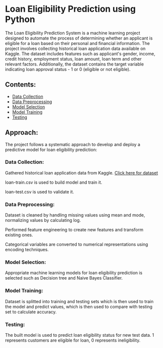 # Loan Eligibility Prediction using Python

The Loan Eligibility Prediction System is a machine learning project designed to automate the process of determining whether an applicant is eligible for a loan based on their personal and financial information. 
The project involves collecting historical loan application data available on Kaggle. The dataset includes features such as applicant's gender, income, credit history, employment status, loan amount, loan term and other relevant factors. Additionally, the dataset contains the target variable indicating loan approval status - 1 or 0 (eligible or not eligible).
## Contents:
- [Data Collection](#data-collection)
- [Data Preprocessing](#data-preprocessing)
- [Model Selection](#model-selection)
- [Model Training](#model-training)
- [Testing](#testing)
## Approach:
The project follows a systematic approach to develop and deploy a predictive model for loan eligibility prediction:
### Data Collection: 
Gathered historical loan application data from Kaggle. [Click here for dataset](https://www.kaggle.com/datasets/vikasukani/loan-eligible-dataset)

loan-train.csv is used to build model and train it.

loan-test.csv is used to validate it.

### Data Preprocessing: 
Dataset is cleaned by handling missing values using mean and mode, normalizing values by calculating log. 

Performed feature engineering to create new features and transform existing ones. 

Categorical variables are converted to numerical representations using encoding techniques.

### Model Selection: 
Appropriate machine learning models for loan eligibility prediction is selected such as Decision tree and Naive Bayes Classifier.

### Model Training: 
Dataset is splitted into training and testing sets which is then used to train the model and predict values, which is then used to compare with testing set to calculate accuracy.

### Testing: 
The built model is used to predict loan eligibility status for new test data. 1 represents customers are eligible for loan, 0 represents ineligibility.
   
